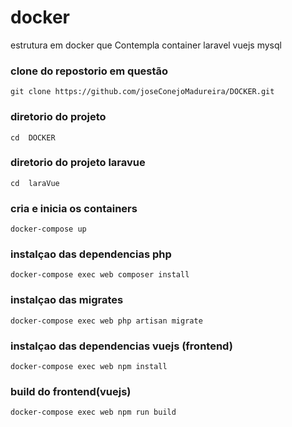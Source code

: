 # docker 
estrutura em docker que Contempla container 
laravel 
vuejs 
mysql 

### clone do repostorio em questão 
```
git clone https://github.com/joseConejoMadureira/DOCKER.git
```
### diretorio  do projeto
```
cd  DOCKER
```
### diretorio  do projeto laravue
```
cd  laraVue
```

### cria e inicia os containers 
```
docker-compose up
```
### instalçao das dependencias php 
```
docker-compose exec web composer install
```
### instalçao das migrates 
```
docker-compose exec web php artisan migrate
```

### instalçao das dependencias vuejs (frontend) 
```
docker-compose exec web npm install
```

### build do frontend(vuejs) 
```
docker-compose exec web npm run build
```

